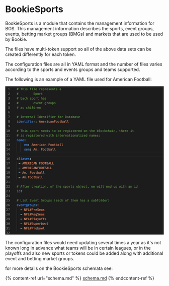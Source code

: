 # BookieSports

BookieSports is a module that contains the management information for BOS. This management information describes the sports, event groups, events, betting market groups (BMGs) and markets that are used to be used by Bookie.&#x20;

The files have multi-token support so all of the above data sets can be created differently for each token.

The configuration files are all in YAML format and the number of files varies according to the sports and events groups and teams supported.

The following is an example of a YAML file used for American Football:

![](../../.gitbook/assets/Bookie-sport-1.png)

The configuration files would need updating several times a year as it's not known long in advance what teams will be in certain leagues, or in the playoffs and also new sports or tokens could be added along with additional event and betting market groups.&#x20;

for more details on the BookieSports schemata see:

{% content-ref url="schema.md" %}
[schema.md](schema.md)
{% endcontent-ref %}
